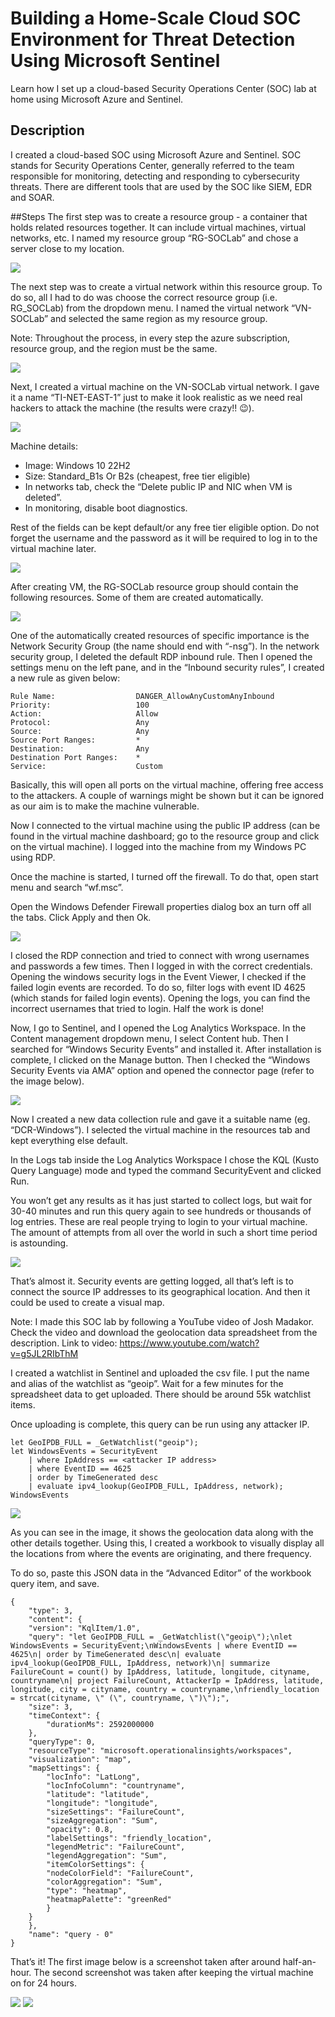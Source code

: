 # Building a Home-Scale Cloud SOC Environment for Threat Detection Using Microsoft Sentinel
Learn how I set up a cloud-based Security Operations Center (SOC) lab at home using Microsoft Azure and Sentinel.

## Description
I created a cloud-based SOC using Microsoft Azure and Sentinel. SOC stands for Security Operations Center, generally referred to the team responsible for monitoring, detecting and responding to cybersecurity threats. There are different tools that are used by the SOC like SIEM, EDR and SOAR.

##Steps
The first step was to create a resource group - a container that holds related resources together. It can include virtual machines, virtual networks, etc. I named my resource group “RG-SOCLab” and chose a server close to my location.

<img src="https://github.com/shubodaya/HomeSOC/blob/8b56c75b438ac0f5a7c0f6e0199e02298212df50/Images/f1.png"/>

The next step was to create a virtual network within this resource group. To do so, all I had to do was choose the correct resource group (i.e. RG_SOCLab) from the dropdown menu. I named the virtual network “VN-SOCLab” and selected the same region as my resource group.

Note: Throughout the process, in every step the azure subscription, resource group, and the region must be the same.

<img src="https://github.com/shubodaya/HomeSOC/blob/8b56c75b438ac0f5a7c0f6e0199e02298212df50/Images/f2.png"/>

Next, I created a virtual machine on the VN-SOCLab virtual network. I gave it a name “TI-NET-EAST-1” just to make it look realistic as we need real hackers to attack the machine (the results were crazy!! 😉).

<img src="https://github.com/shubodaya/HomeSOC/blob/8b56c75b438ac0f5a7c0f6e0199e02298212df50/Images/f3.png"/>

Machine details:

- Image: Windows 10 22H2
- Size: Standard_B1s Or B2s (cheapest, free tier eligible)
- In networks tab, check the “Delete public IP and NIC when VM is deleted”.
- In monitoring, disable boot diagnostics.

Rest of the fields can be kept default/or any free tier eligible option. Do not forget the username and the password as it will be required to log in to the virtual machine later.

<img src="https://github.com/shubodaya/HomeSOC/blob/8b56c75b438ac0f5a7c0f6e0199e02298212df50/Images/f4.png"/>

After creating VM, the RG-SOCLab resource group should contain the following resources. Some of them are created automatically.

<img src="https://github.com/shubodaya/HomeSOC/blob/8b56c75b438ac0f5a7c0f6e0199e02298212df50/Images/f5.png"/>

One of the automatically created resources of specific importance is the Network Security Group (the name should end with “-nsg”). In the network security group, I deleted the default RDP inbound rule. Then I opened the settings menu on the left pane, and in the “Inbound security rules”, I created a new rule as given below:

```
Rule Name:                  DANGER_AllowAnyCustomAnyInbound
Priority:                   100
Action:                     Allow
Protocol:                   Any
Source:                     Any
Source Port Ranges:         *
Destination:                Any
Destination Port Ranges:    *
Service:                    Custom
```
Basically, this will open all ports on the virtual machine, offering free access to the attackers. A couple of warnings might be shown but it can be ignored as our aim is to make the machine vulnerable.

Now I connected to the virtual machine using the public IP address (can be found in the virtual machine dashboard; go to the resource group and click on the virtual machine). I logged into the machine from my Windows PC using RDP.

Once the machine is started, I turned off the firewall. To do that, open start menu and search “wf.msc”.

Open the Windows Defender Firewall properties dialog box an turn off all the tabs. Click Apply and then Ok.

<img src="https://github.com/shubodaya/HomeSOC/blob/8b56c75b438ac0f5a7c0f6e0199e02298212df50/Images/f7.png"/>

I closed the RDP connection and tried to connect with wrong usernames and passwords a few times. Then I logged in with the correct credentials. Opening the windows security logs in the Event Viewer, I checked if the failed login events are recorded. To do so, filter logs with event ID 4625 (which stands for failed login events). Opening the logs, you can find the incorrect usernames that tried to login. Half the work is done!

Now, I go to Sentinel, and I opened the Log Analytics Workspace. In the Content management dropdown menu, I select Content hub. Then I searched for “Windows Security Events” and installed it. After installation is complete, I clicked on the Manage button. Then I checked the “Windows Security Events via AMA” option and opened the connector page (refer to the image below).

<img src="https://github.com/shubodaya/HomeSOC/blob/8b56c75b438ac0f5a7c0f6e0199e02298212df50/Images/f8.png"/>

Now I created a new data collection rule and gave it a suitable name (eg. “DCR-Windows”). I selected the virtual machine in the resources tab and kept everything else default.

In the Logs tab inside the Log Analytics Workspace I chose the KQL (Kusto Query Language) mode and typed the command SecurityEvent and clicked Run.

You won’t get any results as it has just started to collect logs, but wait for 30-40 minutes and run this query again to see hundreds or thousands of log entries. These are real people trying to login to your virtual machine. The amount of attempts from all over the world in such a short time period is astounding.

<img src="https://github.com/shubodaya/HomeSOC/blob/8b56c75b438ac0f5a7c0f6e0199e02298212df50/Images/f9.png"/>

That’s almost it. Security events are getting logged, all that’s left is to connect the source IP addresses to its geographical location. And then it could be used to create a visual map.

Note: I made this SOC lab by following a YouTube video of Josh Madakor. Check the video and download the geolocation data spreadsheet from the description.
Link to video: https://www.youtube.com/watch?v=g5JL2RIbThM

I created a watchlist in Sentinel and uploaded the csv file. I put the name and alias of the watchlist as “geoip”. Wait for a few minutes for the spreadsheet data to get uploaded. There should be around 55k watchlist items.

Once uploading is complete, this query can be run using any attacker IP.
```
let GeoIPDB_FULL = _GetWatchlist("geoip");
let WindowsEvents = SecurityEvent
    | where IpAddress == <attacker IP address>
    | where EventID == 4625
    | order by TimeGenerated desc
    | evaluate ipv4_lookup(GeoIPDB_FULL, IpAddress, network);
WindowsEvents
```
<img src="https://github.com/shubodaya/HomeSOC/blob/8b56c75b438ac0f5a7c0f6e0199e02298212df50/Images/f11.png"/>

As you can see in the image, it shows the geolocation data along with the other details together. Using this, I created a workbook to visually display all the locations from where the events are originating, and there frequency.

To do so, paste this JSON data in the “Advanced Editor” of the workbook query item, and save.

```
{
	"type": 3,
	"content": {
	"version": "KqlItem/1.0",
	"query": "let GeoIPDB_FULL = _GetWatchlist(\"geoip\");\nlet WindowsEvents = SecurityEvent;\nWindowsEvents | where EventID == 4625\n| order by TimeGenerated desc\n| evaluate ipv4_lookup(GeoIPDB_FULL, IpAddress, network)\n| summarize FailureCount = count() by IpAddress, latitude, longitude, cityname, countryname\n| project FailureCount, AttackerIp = IpAddress, latitude, longitude, city = cityname, country = countryname,\nfriendly_location = strcat(cityname, \" (\", countryname, \")\");",
	"size": 3,
	"timeContext": {
		"durationMs": 2592000000
	},
	"queryType": 0,
	"resourceType": "microsoft.operationalinsights/workspaces",
	"visualization": "map",
	"mapSettings": {
		"locInfo": "LatLong",
		"locInfoColumn": "countryname",
		"latitude": "latitude",
		"longitude": "longitude",
		"sizeSettings": "FailureCount",
		"sizeAggregation": "Sum",
		"opacity": 0.8,
		"labelSettings": "friendly_location",
		"legendMetric": "FailureCount",
		"legendAggregation": "Sum",
		"itemColorSettings": {
		"nodeColorField": "FailureCount",
		"colorAggregation": "Sum",
		"type": "heatmap",
		"heatmapPalette": "greenRed"
		}
	}
	},
	"name": "query - 0"
}
```

That’s it! The first image below is a screenshot taken after around half-an-hour. The second screenshot was taken after keeping the virtual machine on for 24 hours.

<img src="https://github.com/shubodaya/HomeSOC/blob/8b56c75b438ac0f5a7c0f6e0199e02298212df50/Images/f13.png"/>
<img src="https://github.com/shubodaya/HomeSOC/blob/8b56c75b438ac0f5a7c0f6e0199e02298212df50/Images/f14.png"/>
